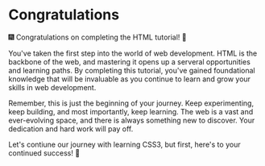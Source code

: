 # Congratulations

 :fireworks: Congratulations on completing the HTML tutorial! :tada:

You've taken the first step into the world of web development. HTML is the backbone of the web, and mastering it opens up a serveral opportunities and learning paths. By completing this tutorial, you've gained foundational knowledge that will be invaluable as you continue to learn and grow your skills in web development.

Remember, this is just the beginning of your journey. Keep experimenting, keep building, and most importantly, keep learning. The web is a vast and ever-evolving space, and there is always something new to discover. Your dedication and hard work will pay off. 

Let's contiune our journey with learning CSS3, but first, here's to your continued success! :confetti_ball: 
